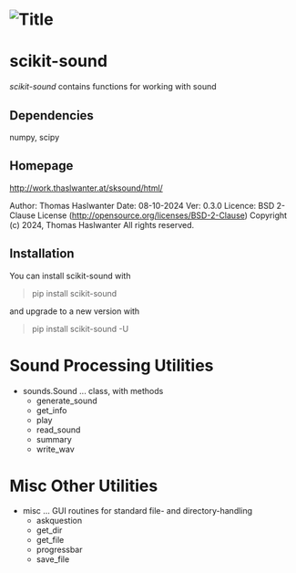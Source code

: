 ![Title](docs/Images/scikit_sound.png)
============
scikit-sound
============

*scikit-sound* contains functions for working with sound 

Dependencies
------------

numpy, scipy

Homepage
--------

<http://work.thaslwanter.at/sksound/html/>

Author: Thomas Haslwanter Date: 08-10-2024 Ver: 0.3.0 Licence: BSD
2-Clause License (<http://opensource.org/licenses/BSD-2-Clause>)
Copyright (c) 2024, Thomas Haslwanter All rights reserved.

Installation
------------

You can install scikit-sound with

> pip install scikit-sound

and upgrade to a new version with

> pip install scikit-sound -U

Sound Processing Utilities
==========================

- sounds.Sound ... class, with methods
    * generate_sound
    * get_info
    * play
    * read_sound
    * summary
    * write_wav

Misc Other Utilities
====================

- misc ... GUI routines for standard file- and directory-handling
   * askquestion
   * get_dir
   * get_file
   * progressbar
   * save_file
